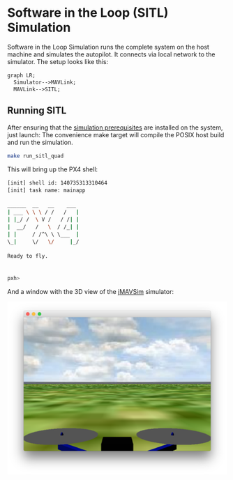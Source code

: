 # Software in the Loop (SITL) Simulation

Software in the Loop Simulation runs the complete system on the host machine and simulates the autopilot. It connects via local network to the simulator. The setup looks like this:

```mermaid
graph LR;
  Simulator-->MAVLink;
  MAVLink-->SITL;
```

## Running SITL

After ensuring that the [simulation prerequisites](simulation-prerequisites.md) are installed on the system, just launch: The convenience make target will compile the POSIX host build and run the simulation.

<div class="host-code"></div>

```sh
make run_sitl_quad
```

This will bring up the PX4 shell:

```sh
[init] shell id: 140735313310464
[init] task name: mainapp

______  __   __    ___ 
| ___ \ \ \ / /   /   |
| |_/ /  \ V /   / /| |
|  __/   /   \  / /_| |
| |     / /^\ \ \___  |
\_|     \/   \/     |_/

Ready to fly.


pxh>
```

And a window with the 3D view of the [jMAVSim](http://github.com/PX4/jMAVSim.git) simulator:

![](images/sim/jmavsim.png)
